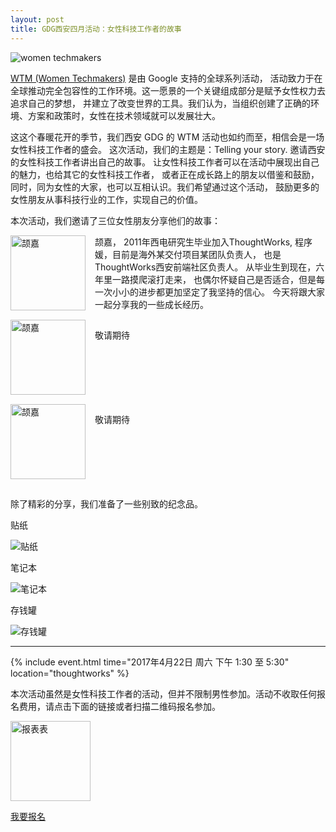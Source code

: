```yaml
---
layout: post
title: GDG西安四月活动：女性科技工作者的故事
---
```


![women techmakers](http://deeppic.b0.upaiyun.com/1510/EkAzT5Rxe.png)

[WTM (Women Techmakers)][WTM] 是由 Google 支持的全球系列活动，
活动致力于在全球推动完全包容性的工作环境。这一愿景的一个关键组成部分是赋予女性权力去追求自己的梦想，
并建立了改变世界的工具。我们认为，当组织创建了正确的环境、方案和政策时，女性在技术领域就可以发展壮大。

这这个春暖花开的季节，我们西安 GDG 的 WTM 活动也如约而至，相信会是一场女性科技工作者的盛会。
这次活动，我们的主题是：Telling your story. 邀请西安的女性科技工作者讲出自己的故事。
让女性科技工作者可以在活动中展现出自己的魅力，也给其它的女性科技工作者，
或者正在成长路上的朋友以借鉴和鼓励，同时，同为女性的大家，也可以互相认识。我们希望通过这个活动，
鼓励更多的女性朋友从事科技行业的工作，实现自己的价值。

本次活动，我们邀请了三位女性朋友分享他们的故事：

<img src="http://greatghoul.b0.upaiyun.com/1704/wEx3Ob3gdHR3.png" width="120" alt="颉嘉" style="float: left; margin-right: 15px; margin-bottom: 15px;" />

<p>颉嘉， 2011年西电研究生毕业加入ThoughtWorks, 程序媛，目前是海外某交付项目某团队负责人，
也是ThoughtWorks西安前端社区负责人。 从毕业生到现在，六年里一路摸爬滚打走来，
也偶尔怀疑自己是否适合，但是每一次小小的进步都更加坚定了我坚持的信心。
今天将跟大家一起分享我的一些成长经历。</p>

<div style="clear: both;"></div>

<img src="http://greatghoul.b0.upaiyun.com/1704/5NHlYt2bEHfe.png" width="120" alt="颉嘉" style="float: left; margin-right: 15px; margin-bottom: 15px;" />

<p>敬请期待</p>

<div style="clear: both;"></div>

<img src="http://greatghoul.b0.upaiyun.com/1704/5NHlYt2bEHfe.png" width="120" alt="颉嘉" style="float: left; margin-right: 15px; margin-bottom: 15px;" />

<p>敬请期待</p>

<div style="clear: both;"></div>

除了精彩的分享，我们准备了一些别致的纪念品。

贴纸

![贴纸](http://greatghoul.b0.upaiyun.com/1704/oVPlzpSBw0Re.png)

笔记本

![笔记本](http://greatghoul.b0.upaiyun.com/1704/wQx3gyG6o0B3.png)

存钱罐

![存钱罐](http://greatghoul.b0.upaiyun.com/1704/9NP3jLy690Gl.png)

----

{% include event.html
           time="2017年4月22日 周六 下午 1:30 至 5:30"
           location="thoughtworks" %}

本次活动虽然是女性科技工作者的活动，但并不限制男性参加。活动不收取任何报名费用，请点击下面的链接或者扫描二维码报名参加。

<div class="text-center">
  <img src="http://greatghoul.b0.upaiyun.com/1704/oJPl6NXr5sf3.png" alt="报表表" width="128" />

  <p>
    <a href="https://jinshuju.net/f/5LEcC3" class="btn btn-success">我要报名</a>  
  </p>
</div>

[WTM]: https://www.womentechmakers.com/
